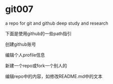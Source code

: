 # git007
a repo for git and github deep study and research

下面是使用github的一些path指引

创建github账号

编辑个人profile信息

新建一个repo或fork一个别人的

编辑repo中的内容，如修改README.md中的文本

